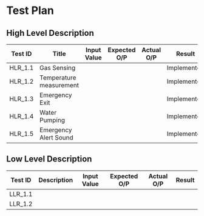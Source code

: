 # Test Plan
## High Level Description

| Test ID | Title | Input Value | Expected O/P | Actual O/P| Result |
| ---|     ---      | --- | --- | --- | ---|
| HLR_1.1 | Gas Sensing   | | | |Implemented |
|HLR_1.2 | Temperature measurement | | | | Implemented |
|HLR_1.3| Emergency Exit | | | |Implemented |
|HLR_1.4| Water Pumping | | | | Implemented |
|HLR_1.5|Emergency Alert Sound |||| Implemented|



## Low Level Description 

| Test ID | Description | Input Value | Expected O/P | Actual O/P| Result |
|---|---|---|---|---|---|
| LLR_1.1   |  | | | | |
|LLR_1.2 | | | | | |
